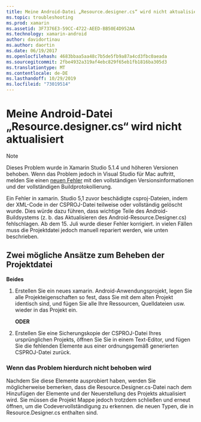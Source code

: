 ```yaml
---
title: Meine Android-Datei „Resource.designer.cs“ wird nicht aktualisiert
ms.topic: troubleshooting
ms.prod: xamarin
ms.assetid: 3F7376E3-59CC-4722-AEED-BB50E4D952AA
ms.technology: xamarin-android
author: davidortinau
ms.author: daortin
ms.date: 06/19/2017
ms.openlocfilehash: 4683bbaa5aa48c7b5de5fb9a87a4cd3fbc0aeada
ms.sourcegitcommit: 2fbe4932a319af4ebc829f65eb1fb1816ba305d3
ms.translationtype: MT
ms.contentlocale: de-DE
ms.lasthandoff: 10/29/2019
ms.locfileid: "73019514"
---
```

# <a name="my-android-resourcedesignercs-file-will-not-update"></a>Meine Android-Datei „Resource.designer.cs“ wird nicht aktualisiert

> [!NOTE]
> Dieses Problem wurde in Xamarin Studio 5.1.4 und höheren Versionen behoben. Wenn das Problem jedoch in Visual Studio für Mac auftritt, melden Sie einen [neuen Fehler](~/cross-platform/troubleshooting/questions/howto-file-bug.md) mit den vollständigen Versionsinformationen und der vollständigen Buildprotokollierung.

Ein Fehler in xamarin. Studio 5,1 zuvor beschädigte csproj-Dateien, indem der XML-Code in der CSPROJ-Datei teilweise oder vollständig gelöscht wurde. Dies würde dazu führen, dass wichtige Teile des Android-Buildsystems (z. b. das Aktualisieren des Android-Resource.Designer.cs) fehlschlagen. Ab dem 15. Juli wurde dieser Fehler korrigiert. in vielen Fällen muss die Projektdatei jedoch manuell repariert werden, wie unten beschrieben.

## <a name="two-possible-approaches-to-fixing-up-the-project-file"></a>Zwei mögliche Ansätze zum Beheben der Projektdatei

**Beides**

1. Erstellen Sie ein neues xamarin. Android-Anwendungsprojekt, legen Sie alle Projekteigenschaften so fest, dass Sie mit dem alten Projekt identisch sind, und fügen Sie alle Ihre Ressourcen, Quelldateien usw. wieder in das Projekt ein.

   **ODER**

2. Erstellen Sie eine Sicherungskopie der CSPROJ-Datei Ihres ursprünglichen Projekts, öffnen Sie Sie in einem Text-Editor, und fügen Sie die fehlenden Elemente aus einer ordnungsgemäß generierten CSPROJ-Datei zurück.

### <a name="if-this-does-not-solve-the-problem"></a>Wenn das Problem hierdurch nicht behoben wird

Nachdem Sie diese Elemente ausprobiert haben, werden Sie möglicherweise bemerken, dass die Resource.Designer.cs-Datei nach dem Hinzufügen der Elemente und der Neuerstellung des Projekts aktualisiert wird. Sie müssen die Projekt Mappe jedoch trotzdem schließen und erneut öffnen, um die Codevervollständigung zu erkennen. die neuen Typen, die in Resource.Designer.cs enthalten sind. 
